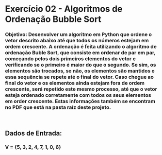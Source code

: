 <h1>Exercício 02 - Algoritmos de Ordenação Bubble Sort</h1>

<h3>Objetivo: Desenvolver um algoritmo em Python que ordene o vetor descrito abaixo até que todos os números estejam em ordem crescente.
A ordenação é feita utilizando o algoritmo de ordenação Buble Sort, que consiste em ordenar de par em par, começando pelos dois primeiros elementos do vetor e verificando se o primeiro é maior do que o segundo. Se sim, os elementos são trocados, se não, os elementos são mantidos e essa sequência se repete até o final do vetor.
Caso chegue ao final do vetor e os elementos ainda estejam fora de ordem crescente, será repetido este mesmo processo, até que o vetor esteja ordenado corretamente com todos os seus elementos em order crescente.
Estas informações também se encontram no PDF que está na pasta raíz deste projeto.
</h3><br>
<h2>Dados de Entrada:</h2>
<h3>V = {5, 3, 2, 4, 7, 1, 0, 6}</h3>

